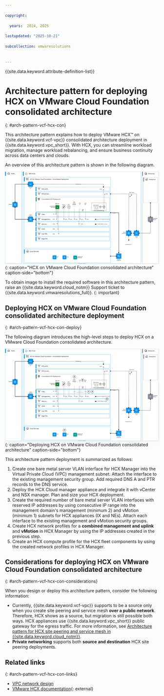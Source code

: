 ```yaml
---

copyright:

  years:  2024, 2025

lastupdated: "2025-10-21"

subcollection: vmwaresolutions


---
```


{{site.data.keyword.attribute-definition-list}}

# Architecture pattern for deploying HCX on VMware Cloud Foundation consolidated architecture
{: #arch-pattern-vcf-hcx-con}



This architecture pattern explains how to deploy VMware HCX™ on {{site.data.keyword.vcf-vpc}} consolidated architecture deployment in {{site.data.keyword.vpc_short}}. With HCX, you can streamline workload migration, manage workload rebalancing, and ensure business continuity across data centers and clouds.

An overview of this architecture pattern is shown in the following diagram.

![HCX on VMware Cloud Foundation consolidated architecture](../../images/vcf-arch-hcx-cons.svg "HCX on VMware Cloud Foundation consolidated architecture."){: caption="HCX on VMware Cloud Foundation consolidated architecture" caption-side="bottom"}

To obtain image to install the required software in this architecture pattern, raise an {{site.data.keyword.cloud_notm}} Support ticket to {{site.data.keyword.vmwaresolutions_full}}.
{: important}

## Deploying HCX on VMware Cloud Foundation consolidated architecture deployment
{: #arch-pattern-vcf-hcx-con-deploy}

The following diagram introduces the high-level steps to deploy HCX on a VMware Cloud Foundation consolidated architecture.

![Deploying HCX on VMware Cloud Foundation consolidated architecture](../../images/vcf-arch-hcx-cons-steps.svg "Deploying HCX on VMware Cloud Foundation consolidated architecture."){: caption="Deploying HCX on VMware Cloud Foundation consolidated architecture" caption-side="bottom"}

This architecture pattern deployment is summarized as follows:

1. Create one bare metal server VLAN interface for HCX Manager into the Virtual Private Cloud (VPC) management subnet. Attach the interface to the existing management security group. Add required DNS A and PTR records to the DNS service.
1. Deploy the HCX Cloud manager appliance and integrate it with vCenter and NSX manager. Plan and size your HCX deployment.
1. Create the required number of bare metal server VLAN interfaces with reserved IP addresses by using consecutive IP range into the management domain's management (minimum 2) and vMotion (minimum 1) subnets for HCX appliances (IX and NEs). Attach each interface to the existing management and vMotion security groups.
1. Create HCX network profiles for a **combined management and uplink** and **vMotion** in HCX Manager by using the IP addresses created in the previous step.
1. Create an HCX compute profile for the HCX fleet components by using the created network profiles in HCX Manager.

## Considerations for deploying HCX on VMware Cloud Foundation consolidated architecture
{: #arch-pattern-vcf-hcx-con-considerations}

When you design or deploy this architecture pattern, consider the following information:

* Currently, {{site.data.keyword.vcf-vpc}} supports to be a source only when you create site peering and service mesh **over a public network**. Therefore, HCX shows as a source, but migration is still possible both ways. HCX appliances use {{site.data.keyword.vpc_short}} public gateway for the egress traffic. For more information, see [Architecture pattern for HCX site peering and service mesh in {{site.data.keyword.cloud_notm}}](/docs/vmwaresolutions?topic=vmwaresolutions-arch-pattern-vcf-hcx-xconnectivity).
* **Private networking** supports both **source and destination** HCX site peering deployments.

## Related links
{: #arch-pattern-vcf-hcx-con-links}

* [VPC network design](/docs/vmwaresolutions?topic=vmwaresolutions-vpc-vcf-vpc-deployment)
* [VMware HCX documentation](https://techdocs.broadcom.com/us/en/vmware-cis/hcx.html){: external}
